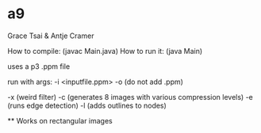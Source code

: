 # a9
Grace Tsai & Antje Cramer

How to compile:  (javac Main.java)
How to run it: (java Main)

uses a p3 .ppm file

run with args:
-i <inputfile.ppm>
-o <outputfilename> (do not add .ppm)

-x (weird filter)
-c (generates 8 images with various compression levels)
-e (runs edge detection)
-l (adds outlines to nodes)

** Works on rectangular images

